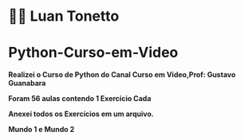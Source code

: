 # 👨‍💻 Luan Tonetto
# Python-Curso-em-Video
**Realizei o Curso de Python do Canal Curso em Video,Prof: Gustavo Guanabara**

**Foram 56 aulas contendo 1 Exercício Cada**


**Anexei todos os Exercícios em um arquivo.**


**Mundo 1 e Mundo 2**
